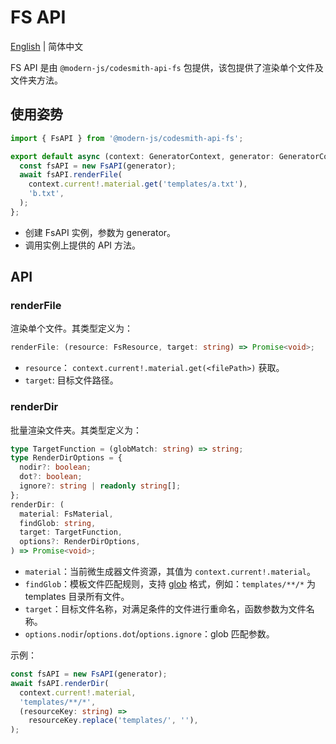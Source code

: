 # FS API

[English](../../zh/api/fs.md) | 简体中文

FS API 是由 `@modern-js/codesmith-api-fs` 包提供，该包提供了渲染单个文件及文件夹方法。

## 使用姿势

```ts
import { FsAPI } from '@modern-js/codesmith-api-fs';

export default async (context: GeneratorContext, generator: GeneratorCore) => {
  const fsAPI = new FsAPI(generator);
  await fsAPI.renderFile(
    context.current!.material.get('templates/a.txt'),
    'b.txt',
  );
};
```

- 创建 FsAPI 实例，参数为 generator。
- 调用实例上提供的 API 方法。

## API

### renderFile

渲染单个文件。其类型定义为：

```ts
renderFile: (resource: FsResource, target: string) => Promise<void>;
```

- `resource`： `context.current!.material.get(<filePath>)` 获取。
- `target`: 目标文件路径。

### renderDir

批量渲染文件夹。其类型定义为：

```ts
type TargetFunction = (globMatch: string) => string;
type RenderDirOptions = {
  nodir?: boolean;
  dot?: boolean;
  ignore?: string | readonly string[];
};
renderDir: (
  material: FsMaterial,
  findGlob: string,
  target: TargetFunction,
  options?: RenderDirOptions,
) => Promise<void>;
```

- `material`：当前微生成器文件资源，其值为 `context.current!.material`。
- `findGlob`：模板文件匹配规则，支持 [glob](https://www.npmjs.com/package/glob) 格式，例如：`templates/**/*` 为 templates 目录所有文件。
- `target`：目标文件名称，对满足条件的文件进行重命名，函数参数为文件名称。
- `options.nodir`/`options.dot`/`options.ignore`：glob 匹配参数。

示例：

```ts
const fsAPI = new FsAPI(generator);
await fsAPI.renderDir(
  context.current!.material,
  'templates/**/*',
  (resourceKey: string) =>
    resourceKey.replace('templates/', ''),
);
```
